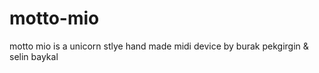 # motto-mio
motto mio is a unicorn stlye hand made midi device by burak pekgirgin &amp; selin baykal
